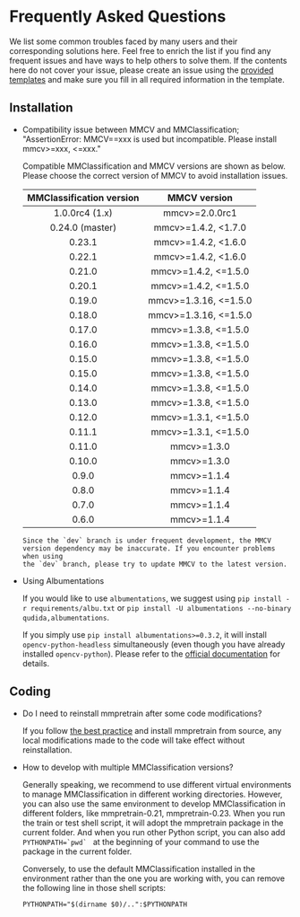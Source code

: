 # Frequently Asked Questions

We list some common troubles faced by many users and their corresponding
solutions here. Feel free to enrich the list if you find any frequent issues
and have ways to help others to solve them. If the contents here do not cover
your issue, please create an issue using the
[provided templates](https://github.com/open-mmlab/mmclassification/issues/new/choose)
and make sure you fill in all required information in the template.

## Installation

- Compatibility issue between MMCV and MMClassification; "AssertionError:
  MMCV==xxx is used but incompatible. Please install mmcv>=xxx, \<=xxx."

  Compatible MMClassification and MMCV versions are shown as below. Please
  choose the correct version of MMCV to avoid installation issues.

  | MMClassification version |      MMCV version      |
  | :----------------------: | :--------------------: |
  |      1.0.0rc4 (1.x)      |     mmcv>=2.0.0rc1     |
  |     0.24.0 (master)      |  mmcv>=1.4.2, \<1.7.0  |
  |          0.23.1          |  mmcv>=1.4.2, \<1.6.0  |
  |          0.22.1          |  mmcv>=1.4.2, \<1.6.0  |
  |          0.21.0          | mmcv>=1.4.2, \<=1.5.0  |
  |          0.20.1          | mmcv>=1.4.2, \<=1.5.0  |
  |          0.19.0          | mmcv>=1.3.16, \<=1.5.0 |
  |          0.18.0          | mmcv>=1.3.16, \<=1.5.0 |
  |          0.17.0          | mmcv>=1.3.8, \<=1.5.0  |
  |          0.16.0          | mmcv>=1.3.8, \<=1.5.0  |
  |          0.15.0          | mmcv>=1.3.8, \<=1.5.0  |
  |          0.15.0          | mmcv>=1.3.8, \<=1.5.0  |
  |          0.14.0          | mmcv>=1.3.8, \<=1.5.0  |
  |          0.13.0          | mmcv>=1.3.8, \<=1.5.0  |
  |          0.12.0          | mmcv>=1.3.1, \<=1.5.0  |
  |          0.11.1          | mmcv>=1.3.1, \<=1.5.0  |
  |          0.11.0          |      mmcv>=1.3.0       |
  |          0.10.0          |      mmcv>=1.3.0       |
  |          0.9.0           |      mmcv>=1.1.4       |
  |          0.8.0           |      mmcv>=1.1.4       |
  |          0.7.0           |      mmcv>=1.1.4       |
  |          0.6.0           |      mmcv>=1.1.4       |

  ```{note}
  Since the `dev` branch is under frequent development, the MMCV
  version dependency may be inaccurate. If you encounter problems when using
  the `dev` branch, please try to update MMCV to the latest version.
  ```

- Using Albumentations

  If you would like to use `albumentations`, we suggest using `pip install -r requirements/albu.txt` or
  `pip install -U albumentations --no-binary qudida,albumentations`.

  If you simply use `pip install albumentations>=0.3.2`, it will install `opencv-python-headless` simultaneously
  (even though you have already installed `opencv-python`). Please refer to the
  [official documentation](https://albumentations.ai/docs/getting_started/installation/#note-on-opencv-dependencies)
  for details.

## Coding

- Do I need to reinstall mmpretrain after some code modifications?

  If you follow [the best practice](../get_started.md#best-practices) and install mmpretrain from source,
  any local modifications made to the code will take effect without
  reinstallation.

- How to develop with multiple MMClassification versions?

  Generally speaking, we recommend to use different virtual environments to
  manage MMClassification in different working directories. However, you
  can also use the same environment to develop MMClassification in different
  folders, like mmpretrain-0.21, mmpretrain-0.23. When you run the train or test shell script,
  it will adopt the mmpretrain package in the current folder. And when you run other Python
  script, you can also add `` PYTHONPATH=`pwd`  `` at the beginning of your command
  to use the package in the current folder.

  Conversely, to use the default MMClassification installed in the environment
  rather than the one you are working with, you can remove the following line
  in those shell scripts:

  ```shell
  PYTHONPATH="$(dirname $0)/..":$PYTHONPATH
  ```
